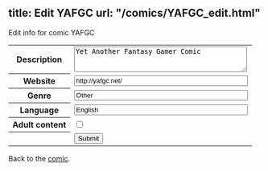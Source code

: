 title: Edit YAFGC
url: "/comics/YAFGC_edit.html"
---
Edit info for comic YAFGC

<form name="comic" action="http://gaepostmail.appspot.com/comic/" method="post">
<table class="comicinfo">
<tr>
<th>Description</th><td><textarea name="description" cols="40" rows="3">Yet Another Fantasy Gamer Comic</textarea></td>
</tr>
<tr>
<th>Website</th><td><input type="text" name="url" value="http://yafgc.net/" size="40"/></td>
</tr>
<tr>
<th>Genre</th><td><input type="text" name="genre" value="Other" size="40"/></td>
</tr>
<tr>
<th>Language</th><td><input type="text" name="language" value="English" size="40"/></td>
</tr>
<tr>
<th>Adult content</th><td><input type="checkbox" name="adult" value="adult" /></td>
</tr>
<tr>
<th></th><td>
<input type="hidden" name="comic" value="YAFGC" />
<input type="submit" name="submit" value="Submit" />
</td>
</tr>
</table>
</form>

Back to the [comic](YAFGC.html).
